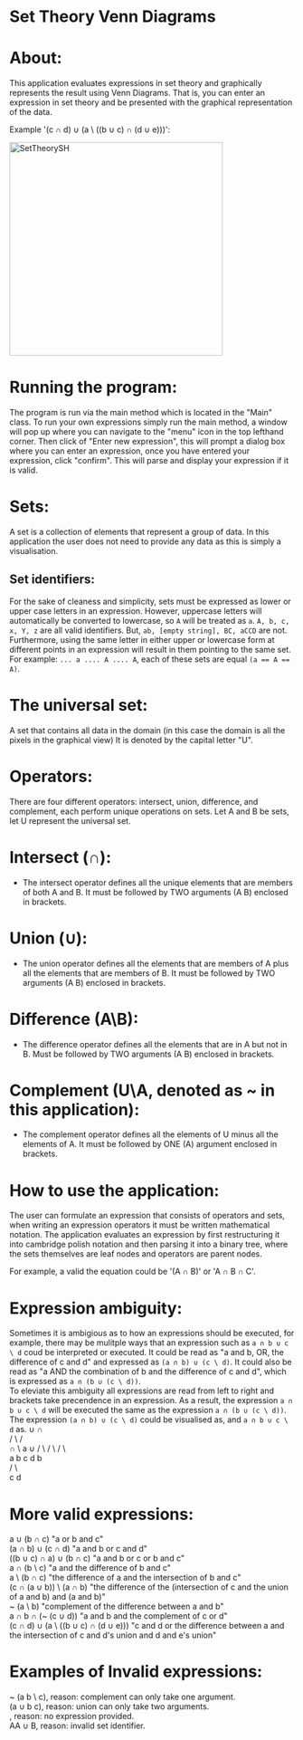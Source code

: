 # Set Theory Venn Diagrams


# About:
This application evaluates expressions in set theory and graphically represents the result
using Venn Diagrams. That is, you can enter an expression in set theory and be presented
with the graphical representation of the data.

Example '(c ∩ d) ∪ (a \ ((b ∪ c) ∩ (d ∪ e)))':

<img width="377" alt="SetTheorySH" src="https://github.com/LouisIsbister/Set-Theory-Venn-Diagram/assets/104889878/d0e393b9-6c02-43e7-a570-7fa3d528f366">


# Running the program:
The program is run via the main method which is located in the "Main" class. 
To run your own expressions simply run the main method, a window will pop up where you can navigate to the "menu" icon in the top lefthand corner. Then click of "Enter new expression", this will prompt a dialog box where you can enter an expression, once you have entered your expression, click "confirm". This will parse and display your expression if it is valid.


# Sets:
A set is a collection of elements that represent a group of data. In this application the user does not need to provide any data as this is simply a visualisation.
## Set identifiers:
For the sake of cleaness and simplicity, sets must be expressed as lower or upper case
letters in an expression. However, uppercase letters will automatically be converted to
lowercase, so `A` will be treated as `a`.
`A, b, c, x, Y, z` are all valid identifiers. But, `ab, [empty string], BC, aCCD` are not.
Furthermore, using the same letter in either upper or lowercase form at different points in
an expression will result in them pointing to the same set. For example: `... a .... A .... A`, each of these sets are equal `(a == A == A)`.
# The universal set:
A set that contains all data in the domain (in this case the domain is all the pixels in the graphical view)
It is denoted by the capital letter "U".


# Operators:
There are four different operators: intersect, union, difference, and complement, each perform unique operations on sets.
Let A and B be sets, let U represent the universal set.
# Intersect (∩):
- The intersect operator defines all the unique elements that are members of both A and B. It must be followed by TWO arguments (A B) enclosed in brackets.
# Union (∪):
- The union operator defines all the elements that are members of A plus all the elements that are members of B. It must be followed by TWO arguments (A B) enclosed in brackets.
# Difference (A\B):
- The difference operator defines all the elements that are in A but not in B. Must be followed by TWO arguments (A B) enclosed in brackets.
# Complement (U\A, denoted as ~ in this application):
- The complement operator defines all the elements of U minus all the elements of A. It must be followed by ONE (A) argument enclosed in brackets.


# How to use the application:
The user can formulate an expression that consists of operators and sets, when writing an expression operators it must be written mathematical notation. The application evaluates an expression by first restructuring it into cambridge polish notation and then parsing it into a binary tree, where the sets themselves are leaf nodes and operators are parent nodes.

For example, a valid the equation could be '(A ∩ B)' or 'A ∩ B ∩ C'.  

# Expression ambiguity:  
Sometimes it is ambigious as to how an expressions should be executed, for example, there may be mulitple ways that an expression such as `a ∩ b ∪ c \ d` coud be interpreted or executed. It could be read as "a and b, OR, the difference of c and d" and expressed as `(a ∩ b) ∪ (c \ d)`. It could also be read as "a AND the combination of b and the difference of c and d", which is expressed as `a ∩ (b ∪ (c \ d))`.  
To eleviate this ambiguity all expressions are read from left to right and brackets take precendence in an expression. As a result, the expression `a ∩ b ∪ c \ d` will be executed the same as the expression `a ∩ (b ∪ (c \ d))`.   
The expression `(a ∩ b) ∪ (c \ d)` could be visualised as, and `a ∩ b ∪ c \ d` as.
                        ∪                                         ∩    
                     /      \                                  /      \
                   ∩         \                                a       ∪
                /     \   /     \                                 /       \        
                a     b   c     d                                 b        \
                                                                        /      \   
                                                                       c        d

# More valid expressions:  
a ∪ (b ∩ c)              "a or b and c"  
(a ∩ b) ∪ (c ∩ d)        "a and b or c and d"  
((b ∪ c) ∩ a) ∪ (b ∩ c)  "a and b or c or b and c"  
a ∩ (b \ c)              "a and the difference of b and c"  
a \ (b ∩ c)              "the difference of a and the intersection of b and c"  
(c ∩ (a ∪ b)) \ (a ∩ b)  "the difference of the (intersection of c and the union of a and b) and (a and b)"  
~ (a \ b)                 "complement of the difference between a and b"  
a ∩ b ∩ (~ (c ∪ d))       "a and b and the complement of c or d"  
(c ∩ d) ∪ (a \ ((b ∪ c) ∩ (d ∪ e))) "c and d or the difference between a and the intersection of c and d's union and d and e's union"  

# Examples of Invalid expressions:  
~ (a b \ c), reason: complement can only take one argument.  
(a ∪ b c), reason: union can only take two arguments.  
, reason: no expression provided.  
AA ∪ B, reason: invalid set identifier.  
